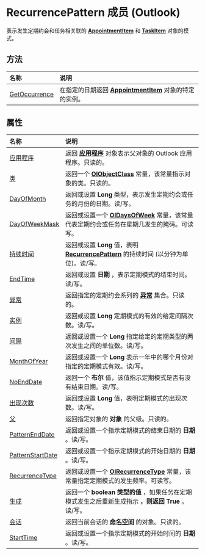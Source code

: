 
# RecurrencePattern 成员 (Outlook)


表示发生定期约会和任务相关联的 **[AppointmentItem](204a409d-654e-27aa-643a-8344c631b82d.md)** 和 **[TaskItem](5df8cfa5-5460-a5a1-a130-ba5bca1a0091.md)** 对象的模式。


## 方法



|**名称**|**说明**|
|:-----|:-----|
|[GetOccurrence](2a0cd7d2-d16d-7b07-eb5d-43df0bbf022f.md)|在指定的日期返回 **[AppointmentItem](204a409d-654e-27aa-643a-8344c631b82d.md)** 对象的特定的实例。|

## 属性



|**名称**|**说明**|
|:-----|:-----|
|[应用程序](dd7068ee-385a-5bfc-fe15-f6a76e5441c9.md)|返回 **[应用程序](797003e7-ecd1-eccb-eaaf-32d6ddde8348.md)** 对象表示父对象的 Outlook 应用程序。只读的。|
|[类](64e7d0b9-9a86-7e81-1747-306c28bd5611.md)|返回一个 **[OlObjectClass](33d724b3-df3c-2a7f-a80f-93b66d96f588.md)** 常量，该常量指示对象的类。只读的。|
|[DayOfMonth](d89a9a55-060c-d25d-4bf6-21e345da36d1.md)|返回或设置 **Long** 类型，表示发生定期约会或任务的月份的日期。读/写。|
|[DayOfWeekMask](79268798-90ab-4161-5a6e-97669daa475a.md)|返回或设置一个  **[OlDaysOfWeek](49712ccf-4ff7-bfdc-c023-94bcd0d97046.md)** 常量，该常量代表定期约会或任务在星期几发生的掩码。可读写。|
|[持续时间](91cceed3-fd56-bae3-ee00-16f4b02eb2e3.md)|返回或设置 **Long** 值，表明 **[RecurrencePattern](36c098f7-59fb-879a-5173-ed0260d13fa4.md)** 的持续时间 (以分钟为单位)。读/写。|
|[EndTime](7babda13-9e57-4c80-1ab3-56025753ed9d.md)|返回或设置 **日期** ，表示定期模式的结束时间。读/写。|
|[异常](e068565b-5418-897a-9f06-92e87a532144.md)|返回指定的定期约会系列的 **[异常](fa3b6c2e-33b0-0f04-4e60-af2c582f2caa.md)** 集合。只读的。|
|[实例](3458aeff-97b7-02f8-e352-203ecc92dedd.md)|返回或设置 **Long** 定期模式的有效的给定间隔次数。读/写。|
|[间隔](e3220174-38dc-d1e3-8d26-b3f208b554a4.md)|返回或设置一个 **Long** 指定给定的定期类型的两次发生之间的单位数。读/写。|
|[MonthOfYear](14112950-1e2a-a99a-7c48-3e76358de645.md)|返回或设置一个 **Long** 表示一年中的哪个月份对指定的定期模式有效。读/写。|
|[NoEndDate](47c5841a-c0d2-2b06-ec73-7093779ceafa.md)|返回一个 **布尔** 值，该值指示定期模式是否有没有结束日期。读/写。|
|[出现次数](a99a8a1c-dcd3-e96d-6091-0a005ca3b05f.md)|返回或设置 **Long** 值，表明定期模式的出现次数。读/写。|
|[父](81ecfc56-b35d-e99d-9312-6b83a8dc58bf.md)|返回指定对象的 **对象** 的父级。只读的。|
|[PatternEndDate](0f78ea71-3d92-2d38-be10-e05ab7bcf44a.md)|返回或设置一个指示定期模式的结束日期的 **日期** 。读/写。|
|[PatternStartDate](20c82dbd-a622-91b6-618c-7cbe8bff2ca7.md)|返回或设置一个指示定期模式的开始日期的 **日期** 。读/写。|
|[RecurrenceType](bc9b35b5-ef00-e5cf-09cc-ee8743efddcf.md)|返回或设置一个  **[OlRecurrenceType](63bc267e-6b9d-2cb5-3a96-4beb41afff72.md)** 常量，该常量指定定期模式的发生频率。可读写。|
|[生成](c1db398b-5f13-85e0-981d-795c8c7ac8ea.md)|返回一个 **boolean 类型的值** ，如果任务在定期模式发生之后重新生成指示 **，则返回 True** 。读/写。|
|[会话](f30fce75-350c-6893-276a-47b19f211249.md)|返回当前会话的 **[命名空间](f0dcaa19-07f5-5d42-a3bf-2e42b7885644.md)** 的对象。只读的。|
|[StartTime](557e0f8d-c95d-e1f9-91a2-0734248d8628.md)|返回或设置一个指示定期模式的开始时间的 **日期** 。读/写。|
